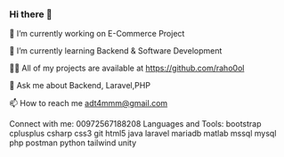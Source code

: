 ### Hi there 👋

🔭 I’m currently working on E-Commerce Project

🌱 I’m currently learning Backend & Software Development

👨‍💻 All of my projects are available at https://github.com/raho0ol

💬 Ask me about Backend, Laravel,PHP

📫 How to reach me adt4mmm@gmail.com

Connect with me:
00972567188208
Languages and Tools:
bootstrap cplusplus csharp css3 git html5 java laravel mariadb matlab mssql mysql php postman python tailwind unity
